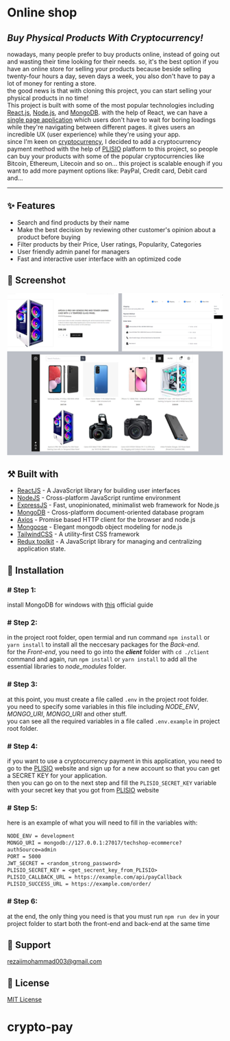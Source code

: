 # **Online shop**
## *Buy Physical Products With Cryptocurrency!*

nowadays, many people prefer to buy products online, instead of going out and wasting their time looking for their needs. so, it's the best option if you have an online store for selling your products because beside selling twenty-four hours a day, seven days a week, you also don't have to pay a lot of money for renting a store.  
the good news is that with cloning this project, you can start selling your physical products in no time!  
This project is built with some of the most popular technologies including [React.js](https://reactjs.org/), [Node.js](https://nodejs.org/en/), and [MongoDB](https://www.mongodb.com/).
with the help of React, we can have a [single page application](https://en.wikipedia.org/wiki/Single-page_application) which users don't have to wait for boring loadings while they're navigating between different pages. it gives users an incredible UX (user experience) while they're using your app.  
since I'm keen on [cryptocurrency](https://en.wikipedia.org/wiki/Cryptocurrency), I decided to add a cryptocurrency payment method with the help of [PLISIO](https://plisio.net/) platform to this project, so people can buy your products with some of the popular cryptocurrencies like Bitcoin, Ethereum, Litecoin and so on...
this project is scalable enough if you want to add more payment options like: PayPal, Credit card, Debit card and...

---
## ✨ Features  
  
- Search and find products by their name
- Make the best decision by reviewing other customer's opinion about a product before buying 
- Filter products by their Price, User ratings, Popularity, Categories
- User friendly admin panel for managers
- Fast and interactive user interface with an optimized code
  
## 🎴 Screenshot  
  
![home page](https://raw.githubusercontent.com/mohammadrz003/ecommerce-mern-website/master/online-shop.jpg "Home page")
  
  
## ⚒️ Built with
  
- [ReactJS](https://reactjs.org/) - A JavaScript library for building user interfaces
- [NodeJS](https://nodejs.org/en/) - Cross-platform JavaScript runtime environment
- [ExpressJS](https://expressjs.com/) - Fast, unopinionated, minimalist web framework for Node.js
- [MongoDB](https://www.mongodb.com/) - Cross-platform document-oriented database program
- [Axios](https://axios-http.com/) - Promise based HTTP client for the browser and node.js
- [Mongoose](https://mongoosejs.com/) - Elegant mongodb object modeling for node.js
- [TailwindCSS](https://tailwindcss.com/) - A utility-first CSS framework
- [Redux toolkit](https://redux-toolkit.js.org/) - A JavaScript library for managing and centralizing application state.
  
## 💽 Installation
  
### # Step 1:
  
install MongoDB for windows with [this](https://www.mongodb.com/docs/manual/tutorial/install-mongodb-on-windows/) official guide
### # Step 2:
  
in the project root folder, open termial and run command `npm install` or `yarn install` to install all the neccesary packages for the *Back-end*.  
for the *Front-end*, you need to go into the ***client*** folder with `cd ./client` command and again, run `npm install` or `yarn install` to add all the essential libraries to *node_modules* folder.
  
### # Step 3:
  
at this point, you must create a file called `.env` in the project root folder.  
you need to specify some variables in this file including *NODE_ENV*, *MONGO_URI*, *MONGO_URI* and other stuff.  
you can see all the required variables in a file called `.env.example` in project root folder.
  
### # Step 4:
  
if you want to use a cryptocurrency payment in this application, you need to go to the [PLISIO](https://plisio.net) website and sign up for a new account so that you can get a SECRET KEY for your application.  
then you can go on to the next step and fill the `PLISIO_SECRET_KEY` variable with your secret key that you got from [PLISIO](https://plisio.net) website
### # Step 5:
  
here is an example of what you will need to fill in the variables with:

    NODE_ENV = development
    MONGO_URI = mongodb://127.0.0.1:27017/techshop-ecommerce?authSource=admin
    PORT = 5000
    JWT_SECRET = <random_strong_password>
    PLISIO_SECRET_KEY = <get_secrent_key_from_PLISIO>
    PLISIO_CALLBACK_URL = https://example.com/api/payCallback
    PLISIO_SUCCESS_URL = https://example.com/order/

### # Step 6:
  
at the end, the only thing you need is that you must run `npm run dev` in your project folder to start both the front-end and back-end at the same time
  

## 📧 Support
  
<rezaiimohammad003@gmail.com>  

## 🧾 License
  
[MIT License](LICENSE)
# crypto-pay
